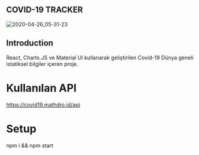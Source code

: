 
## COVID-19 TRACKER
![2020-04-26_05-31-23](https://user-images.githubusercontent.com/56710444/80296001-4025bc80-8780-11ea-9591-956fcb1935a6.png)

## Introduction
React, Charts.JS ve Material UI kullanarak geliştirilen Covid-19 Dünya geneli istatiksel bilgiler içeren proje.

# Kullanılan API
https://covid19.mathdro.id/api

# Setup
npm i && npm start
